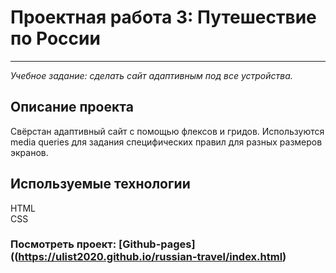 # Проектная работа 3: Путешествие по России
------
_Учебное задание: сделать сайт адаптивным под все устройства._  
## Описание проекта
Свёрстан адаптивный сайт с помощью флексов и гридов. Используются media queries для задания специфических правил для разных размеров экранов.

## Используемые технологии
  
HTML     
CSS   
 

### Посмотреть проект: [Github-pages]((https://ulist2020.github.io/russian-travel/index.html)

